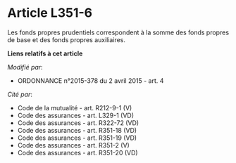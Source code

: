 # Article L351-6

Les fonds propres prudentiels correspondent à la somme des fonds propres de base et des fonds propres auxiliaires.

**Liens relatifs à cet article**

_Modifié par_:

  - ORDONNANCE n°2015-378 du 2 avril 2015 - art. 4

_Cité par_:

  - Code de la mutualité - art. R212-9-1 (V)
  - Code des assurances - art. L329-1 (VD)
  - Code des assurances - art. R322-72 (VD)
  - Code des assurances - art. R351-18 (VD)
  - Code des assurances - art. R351-19 (VD)
  - Code des assurances - art. R351-2 (V)
  - Code des assurances - art. R351-20 (VD)

